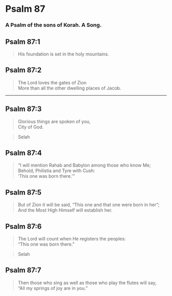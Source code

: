 # Psalm 87

### A Psalm of the sons of Korah. A Song.

## Psalm 87:1

> His foundation is set in the holy mountains.

## Psalm 87:2

> The Lord loves the gates of Zion  
> More than all the other dwelling places of Jacob.

---

## Psalm 87:3

> Glorious things are spoken of you,  
> City of God.

> Selah

## Psalm 87:4

> “I will mention Rahab and Babylon among those who know Me;  
> Behold, Philistia and Tyre with Cush:  
> ‘This one was born there.’”

## Psalm 87:5

> But of Zion it will be said, “This one and that one were born in her”;  
> And the Most High Himself will establish her.

## Psalm 87:6

> The Lord will count when He registers the peoples:  
> “This one was born there.”

> Selah

## Psalm 87:7

> Then those who sing as well as those who play the flutes will say,  
> “All my springs of joy are in you.”
